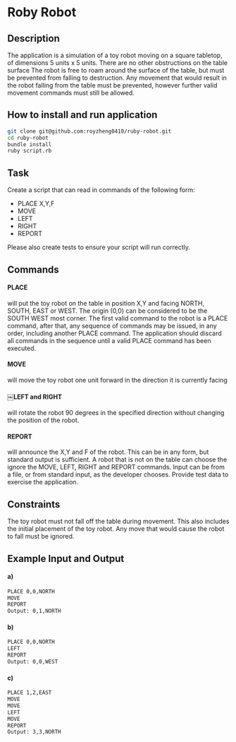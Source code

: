 # Roby Robot
## Description 

The application is a simulation of a toy robot moving on a square tabletop, of dimensions 5 units x 5 units.
There are no other obstructions on the table surface
The robot is free to roam around the surface of the table, but must be prevented from falling to destruction. Any movement that would result in the robot falling from the table must be prevented, however further valid movement commands must still be allowed.
## How to install and run application
```sh
git clone git@github.com:royzheng0410/ruby-robot.git
cd ruby-robot
bundle install
ruby script.rb
```

## Task
Create a script that can read in commands of the following form:
- PLACE X,Y,F
- MOVE
- LEFT
- RIGHT 
- REPORT

Please also create tests to ensure your script will run correctly.

## Commands
#### PLACE
will put the toy robot on the table in position X,Y and facing NORTH, SOUTH, EAST or WEST. The origin (0,0) can be considered to be the SOUTH WEST most corner.
The first valid command to the robot is a PLACE command, after that, any sequence of commands may be issued, in any order, including another PLACE command. The application should discard all commands in the sequence until a valid PLACE command has been executed.
#### MOVE
will move the toy robot one unit forward in the direction it is currently facing
#### ￼LEFT and RIGHT
will rotate the robot 90 degrees in the specified direction without changing the position of the robot.
#### REPORT
will announce the X,Y and F of the robot. This can be in any form, but standard output is sufficient.
A robot that is not on the table can choose the ignore the MOVE, LEFT, RIGHT and REPORT commands.
Input can be from a file, or from standard input, as the developer chooses.
Provide test data to exercise the application.

## Constraints
The toy robot must not fall off the table during movement. This also includes the initial placement of the toy robot.
Any move that would cause the robot to fall must be ignored. 

## Example Input and Output
#### a)
```sh
PLACE 0,0,NORTH 
MOVE
REPORT
Output: 0,1,NORTH
```
#### b)
```sh
PLACE 0,0,NORTH 
LEFT
REPORT
Output: 0,0,WEST
```
#### c)
```sh
PLACE 1,2,EAST 
MOVE
MOVE
LEFT
MOVE
REPORT
Output: 3,3,NORTH
```